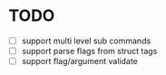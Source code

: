 # TODO

- [ ] support multi level sub commands
- [ ] support parse flags from struct tags
- [ ] support flag/argument validate
